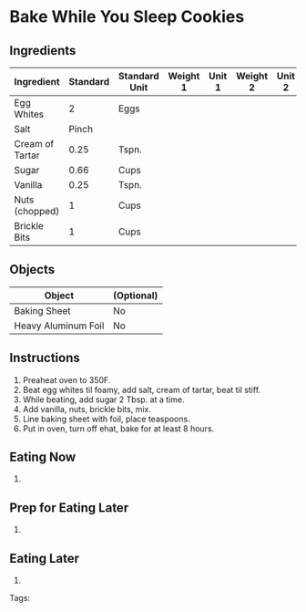 # Bake While You Sleep Cookies

## Ingredients

|      Ingredient         | Standard | Standard Unit | Weight 1 | Unit 1 | Weight 2 | Unit 2 |
|      ----------         | -------- | ------------- | -------- | ------ | -------- | ------ |
| Egg Whites              | 2        | Eggs          |          |        |          |        |
| Salt                    | Pinch    |               |          |        |          |        |
| Cream of Tartar         | 0.25     | Tspn.         |          |        |          |        |
| Sugar                   | 0.66     | Cups          |          |        |          |        |
| Vanilla                 | 0.25     | Tspn.         |          |        |          |        |
| Nuts (chopped)          | 1        | Cups          |          |        |          |        |
| Brickle Bits            | 1        | Cups          |          |        |          |        |

## Objects

|        Object        | (Optional) |
|        ------        | ---------- |
| Baking Sheet         | No         |
| Heavy Aluminum Foil  | No         |

## Instructions

1. Preaheat oven to 350F.
2. Beat egg whites til foamy, add salt, cream of tartar, beat til stiff.
3. While beating, add sugar 2 Tbsp. at a time. 
4. Add vanilla, nuts, brickle bits, mix.
5. Line baking sheet with foil, place teaspoons.
6. Put in oven, turn off ehat, bake for at least 8 hours.

## Eating Now

1. 

## Prep for Eating Later

1. 

## Eating Later

1. 

Tags: 
